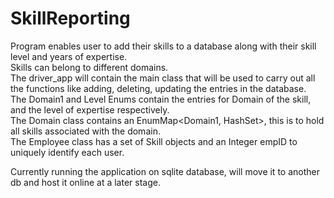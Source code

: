 # SkillReporting

Program enables user to add their skills to a database along with their skill level and years of expertise.  
Skills can belong to different domains.  
The driver_app will contain the main class that will be used to carry out all the functions like adding, deleting, updating the entries in the database.  
The Domain1 and Level Enums contain the entries for Domain of the skill, and the level of expertise respectively.  
The Domain class contains an EnumMap<Domain1, HashSet<Skills>>, this is to hold all skills associated with the domain.  
The Employee class has a set of Skill objects and an Integer empID to uniquely identify each user.  

Currently running the application on sqlite database, will move it to another db and host it online at a later stage. 
